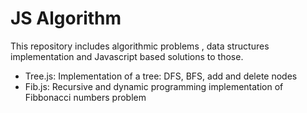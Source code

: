 # JS Algorithm

This repository includes algorithmic problems , data structures implementation and Javascript based solutions to those.

- Tree.js: Implementation of a tree: DFS, BFS, add and delete nodes
- Fib.js: Recursive and dynamic programming implementation of Fibbonacci numbers problem


